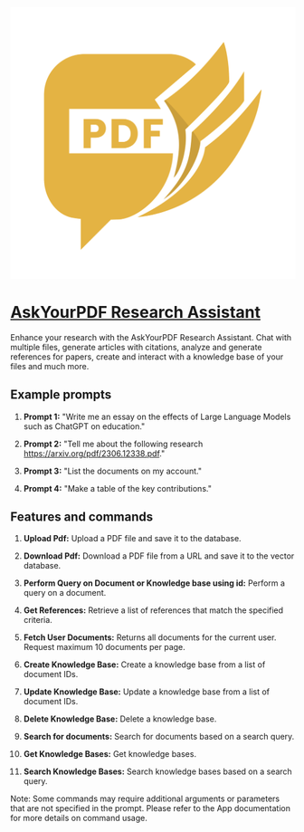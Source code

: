 [![AskYourPDF Research Assistant](https://github.com/AskYourPdf/ask-plugin/blob/main/aypp_logo.png?raw=true)](https://chat.openai.com/g/g-UfFxTDMxq-askyourpdf-research-assistant)

# [AskYourPDF Research Assistant](https://chat.openai.com/g/g-UfFxTDMxq-askyourpdf-research-assistant)

Enhance your research with the AskYourPDF Research Assistant. Chat with multiple files, generate articles with citations, analyze and generate references for papers, create and interact with a knowledge base of your files and much more.

## Example prompts

1. **Prompt 1:** "Write me an essay on the effects of Large Language Models such as ChatGPT on education."

2. **Prompt 2:** "Tell me about the following research https://arxiv.org/pdf/2306.12338.pdf."

3. **Prompt 3:** "List the documents on my account."

4. **Prompt 4:** "Make a table of the key contributions."

## Features and commands

1. **Upload Pdf:** Upload a PDF file and save it to the database.

2. **Download Pdf:** Download a PDF file from a URL and save it to the vector database.

3. **Perform Query on Document or Knowledge base using id:** Perform a query on a document.

4. **Get References:** Retrieve a list of references that match the specified criteria.

5. **Fetch User Documents:** Returns all documents for the current user. Request maximum 10 documents per page.

6. **Create Knowledge Base:** Create a knowledge base from a list of document IDs.

7. **Update Knowledge Base:** Update a knowledge base from a list of document IDs.

8. **Delete Knowledge Base:** Delete a knowledge base.

9. **Search for documents:** Search for documents based on a search query.

10. **Get Knowledge Bases:** Get knowledge bases.

11. **Search Knowledge Bases:** Search knowledge bases based on a search query.

Note: Some commands may require additional arguments or parameters that are not specified in the prompt. Please refer to the App documentation for more details on command usage.